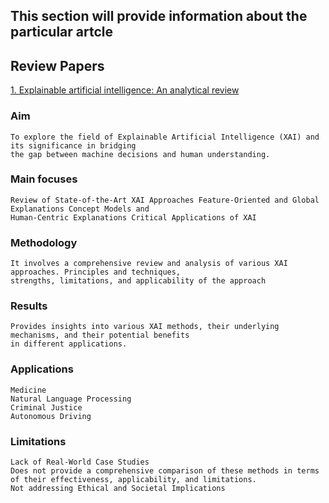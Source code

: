 ## This section will provide information about the particular artcle

## Review Papers

[1. Explainable artificial intelligence: An analytical review ](https://wires.onlinelibrary.wiley.com/doi/full/10.1002/widm.1424)

### Aim
    To explore the field of Explainable Artificial Intelligence (XAI) and its significance in bridging 
    the gap between machine decisions and human understanding. 

### Main focuses
    Review of State-of-the-Art XAI Approaches Feature-Oriented and Global Explanations Concept Models and
    Human-Centric Explanations Critical Applications of XAI

### Methodology
    It involves a comprehensive review and analysis of various XAI approaches. Principles and techniques,
    strengths, limitations, and applicability of the approach

### Results
    Provides insights into various XAI methods, their underlying mechanisms, and their potential benefits 
    in different applications.

### Applications
    Medicine
    Natural Language Processing
    Criminal Justice
    Autonomous Driving

### Limitations
    Lack of Real-World Case Studies
    Does not provide a comprehensive comparison of these methods in terms of their effectiveness, applicability, and limitations.
    Not addressing Ethical and Societal Implications

